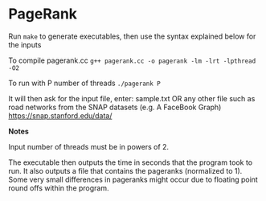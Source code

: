 PageRank
========

Run ```make``` to generate executables, then use the syntax explained below for the inputs

To compile pagerank.cc
    ```g++ pagerank.cc -o pagerank -lm -lrt -lpthread -O2```
  
To run with P number of threads
    ```./pagerank P```
  
  It will then ask for the input file, enter:
  sample.txt
  OR any other file such as road networks from the SNAP datasets (e.g. A FaceBook Graph)
  https://snap.stanford.edu/data/

**Notes**

Input number of threads must be in powers of 2.

The executable then outputs the time in seconds that the program took to run.
It also outputs a file that contains the pageranks (normalized to 1).
Some very small differences in pageranks might occur due to floating point round offs within the program.
